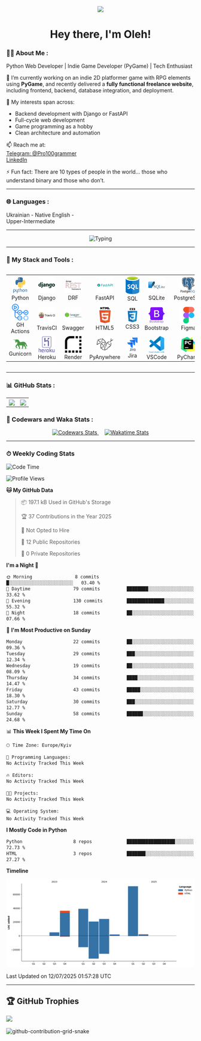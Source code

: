 <div id="header" align="center">

<img src="https://media3.giphy.com/media/v1.Y2lkPTc5MGI3NjExYTQ4aTZsMjBrZ3pkYXI1N3VhOHgxendmb2FzbDJubjZyajVwbHA3cSZlcD12MV9pbnRlcm5hbF9naWZfYnlfaWQmY3Q9Zw/KAq5w47R9rmTuvWOWa/giphy.gif" width="100"/>

<h1>
Hey there, I'm Oleh!
</h1>

</div>
  
### 👨‍💻 About Me :

Python Web Developer | Indie Game Developer (PyGame) | Tech Enthusiast

🚀 I’m currently working on an indie 2D platformer game with RPG elements using **PyGame**, and recently delivered a **fully functional freelance website**, including frontend, backend, database integration, and deployment.

🔧 My interests span across:
- Backend development with Django or FastAPI  
- Full-cycle web development  
- Game programming as a hobby  
- Clean architecture and automation

📫 Reach me at:  
[Telegram: @Pro100grammer](https://t.me/Pro100grammer)  
[LinkedIn](https://www.linkedin.com/in/pro100grammer/)

⚡ Fun fact: There are 10 types of people in the world… those who understand binary and those who don’t.

---

### 🌐 Languages :

<div style="display: flex; align-items: flex-start; align: center">
<table  align="center">
  <tr> Ukrainian - Native </tr>
  <tr> English - Upper-Intermediate </tr>
</table>
</div>

---

<div align="center">
<img src="https://readme-typing-svg.herokuapp.com?color=%2336BCF7&size=30&center=true&vCenter=true&width=1000&height=50&lines=Currently+building:+2D+RPG+game+with+PyGame!;Learning+Django,+FastAPI+,+and+more...;Let's+connect!+%F0%9F%91%89;" alt="Typing" />
</div>

---

### 🧰 My Stack and Tools :

<div style="display: flex; align-items: flex-start; align: center">
<table align="center">
  <tr>
    <td align="center" width="88"><img src="./images/python.svg" width="44"/><br>Python</td>
    <td align="center" width="88"><img src="./images/django.svg" width="44"/><br>Django</td>
    <td align="center" width="88"><img src="./images/djangorest.svg" width="44"/><br>DRF</td>
    <td align="center" width="88"><img src="./images/fastapi.svg" width="44"/><br>FastAPI</td>
    <td align="center" width="88"><img src="./images/sql.svg" width="44"/><br>SQL</td>
    <td align="center" width="88"><img src="./images/sqlite.svg" width="44"/><br>SQLite</td>
    <td align="center" width="88"><img src="./images/postgresql.svg" width="44"/><br>PostgreSQL</td>
    <td align="center" width="88"><img src="./images/redis.svg" width="44"/><br>Redis</td>
    <td align="center" width="88"><img src="./images/git.svg" width="44"/><br>Git</td>
    <td align="center" width="88"><img src="./images/github.svg" width="44"/><br>GitHub</td>
  </tr>
  <tr>
    <td align="center" width="88"><img src="./images/githubactions.svg" width="44"/><br>GH Actions</td>
    <td align="center" width="88"><img src="./images/travis.svg" width="44"/><br>TravisCI</td>
    <td align="center" width="88"><img src="./images/swagger.svg" width="44"/><br>Swagger</td>
    <td align="center" width="88"><img src="./images/html5.svg" width="44"/><br>HTML5</td>
    <td align="center" width="88"><img src="./images/css3.svg" width="44"/><br>CSS3</td>
    <td align="center" width="88"><img src="./images/bootstrap.svg" width="44"/><br>Bootstrap</td>
    <td align="center" width="88"><img src="./images/figma.svg" width="44"/><br>Figma</td>
    <td align="center" width="88"><img src="./images/docker.svg" width="44"/><br>Docker</td>
    <td align="center" width="88"><img src="./images/linux.svg" width="44"/><br>Linux</td>
    <td align="center" width="88"><img src="./images/nginx.svg" width="44"/><br>Nginx</td>
  </tr>
  <tr>
    <td align="center" width="88"><img src="./images/gunicorn.svg" width="44"/><br>Gunicorn</td>
    <td align="center" width="88"><img src="./images/heroku.svg" width="44"/><br>Heroku</td>
    <td align="center" width="88"><img src="./images/render.svg" width="44"/><br>Render</td>
    <td align="center" width="88"><img src="./images/pythonanywhere.svg" width="44"/><br>PyAnywhere</td>
    <td align="center" width="88"><img src="./images/jira.svg" width="44"/><br>Jira</td>
    <td align="center" width="88"><img src="./images/vscode.svg" width="44"/><br>VSCode</td>
    <td align="center" width="88"><img src="./images/pycharm.svg" width="44"/><br>PyCharm</td>
    <td align="center" width="88"><img src="./images/sublime.svg" width="44"/><br>Sublime</td>
    <td align="center" width="88"><img src="./images/codepen.svg" width="44"/><br>CodePen</td>
    <td align="center" width="88"></td>
  </tr>
</table>
</div>

---

### 📊 GitHub Stats :

<table align="center">
  <tr>
    <td>
      <img align="center" src="https://github-readme-stats.vercel.app/api?username=Pro100grammist&show_icons=true&theme=tokyonight&hide_border=true" />
    </td>
    <td>
      <img align="center" src="https://github-readme-stats.vercel.app/api/top-langs/?username=Pro100grammist&layout=compact&theme=tokyonight&hide_border=true" />
    </td>
  </tr>
</table>

### 🧠 Codewars and Waka Stats :

<div align="center">
  <a href="https://www.codewars.com/users/Pro100grammist">
    <img src="https://www.codewars.com/users/Pro100grammist/badges/small" alt="Codewars Stats">
  </a>
  &nbsp;&nbsp;&nbsp;
  <a href="https://wakatime.com/@094cb508-d44f-4c85-9e2b-650e66ebd568">
    <img src="https://wakatime.com/badge/user/094cb508-d44f-4c85-9e2b-650e66ebd568.svg" alt="Wakatime Stats">
  </a>
</div>

---

### ⏱ Weekly Coding Stats

<!--START_SECTION:waka-->
![Code Time](http://img.shields.io/badge/Code%20Time-1%2C640%20hrs%2059%20mins-blue)

![Profile Views](http://img.shields.io/badge/Profile%20Views-0-blue)

**🐱 My GitHub Data** 

> 📦 197.1 kB Used in GitHub's Storage 
 > 
> 🏆 37 Contributions in the Year 2025
 > 
> 🚫 Not Opted to Hire
 > 
> 📜 12 Public Repositories 
 > 
> 🔑 0 Private Repositories 
 > 
**I'm a Night 🦉** 

```text
🌞 Morning                8 commits           █░░░░░░░░░░░░░░░░░░░░░░░░   03.40 % 
🌆 Daytime                79 commits          ████████░░░░░░░░░░░░░░░░░   33.62 % 
🌃 Evening                130 commits         ██████████████░░░░░░░░░░░   55.32 % 
🌙 Night                  18 commits          ██░░░░░░░░░░░░░░░░░░░░░░░   07.66 % 
```
📅 **I'm Most Productive on Sunday** 

```text
Monday                   22 commits          ██░░░░░░░░░░░░░░░░░░░░░░░   09.36 % 
Tuesday                  29 commits          ███░░░░░░░░░░░░░░░░░░░░░░   12.34 % 
Wednesday                19 commits          ██░░░░░░░░░░░░░░░░░░░░░░░   08.09 % 
Thursday                 34 commits          ████░░░░░░░░░░░░░░░░░░░░░   14.47 % 
Friday                   43 commits          █████░░░░░░░░░░░░░░░░░░░░   18.30 % 
Saturday                 30 commits          ███░░░░░░░░░░░░░░░░░░░░░░   12.77 % 
Sunday                   58 commits          ██████░░░░░░░░░░░░░░░░░░░   24.68 % 
```


📊 **This Week I Spent My Time On** 

```text
🕑︎ Time Zone: Europe/Kyiv

💬 Programming Languages: 
No Activity Tracked This Week

🔥 Editors: 
No Activity Tracked This Week

🐱‍💻 Projects: 
No Activity Tracked This Week

💻 Operating System: 
No Activity Tracked This Week
```

**I Mostly Code in Python** 

```text
Python                   8 repos             ██████████████████░░░░░░░   72.73 % 
HTML                     3 repos             ███████░░░░░░░░░░░░░░░░░░   27.27 % 
```



**Timeline**

![Lines of Code chart](https://raw.githubusercontent.com/Pro100grammist/Pro100grammist/main/assets/bar_graph.png)


 Last Updated on 12/07/2025 01:57:28 UTC
<!--END_SECTION:waka-->

---

## 🏆 GitHub Trophies
![](https://github-profile-trophy.vercel.app/?username=Pro100grammist&theme=radical&no-frame=false&no-bg=true&margin-w=4&exclude=Followers,Stars,Forks,PullRequest,Issues,Reviews)


![github-contribution-grid-snake](https://raw.githubusercontent.com/Pro100grammist/Pro100grammist/output/github-contribution-grid-snake.svg)



<!-- ### 🧰 My Stack and Tools

![Python](https://img.shields.io/badge/Python-3670A0?style=for-the-badge&logo=python&logoColor=ffdd54)
![Django](https://img.shields.io/badge/Django-092E20?style=for-the-badge&logo=django&logoColor=white)
![FastAPI](https://img.shields.io/badge/FastAPI-005571?style=for-the-badge&logo=fastapi)
![PostgreSQL](https://img.shields.io/badge/PostgreSQL-316192?style=for-the-badge&logo=postgresql&logoColor=white)
![Redis](https://img.shields.io/badge/Redis-DD0031?style=for-the-badge&logo=redis&logoColor=white)
![Git](https://img.shields.io/badge/Git-F05033?style=for-the-badge&logo=git&logoColor=white) -->

<!-- 
### 🚀 Featured Projects

- 🔥 [Awesome RPG Game](https://github.com/Pro100grammist/my-rpg-game)
- 🌐 [Freelance Website Project](https://github.com/Pro100grammist/freelance-site) -->
